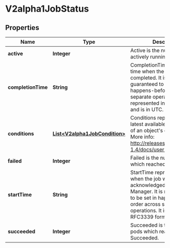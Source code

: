 
# V2alpha1JobStatus

## Properties
Name | Type | Description | Notes
------------ | ------------- | ------------- | -------------
**active** | **Integer** | Active is the number of actively running pods. |  [optional]
**completionTime** | **String** | CompletionTime represents time when the job was completed. It is not guaranteed to be set in happens-before order across separate operations. It is represented in RFC3339 form and is in UTC. |  [optional]
**conditions** | [**List&lt;V2alpha1JobCondition&gt;**](V2alpha1JobCondition.md) | Conditions represent the latest available observations of an object&#39;s current state. More info: http://releases.k8s.io/release-1.4/docs/user-guide/jobs.md |  [optional]
**failed** | **Integer** | Failed is the number of pods which reached Phase Failed. |  [optional]
**startTime** | **String** | StartTime represents time when the job was acknowledged by the Job Manager. It is not guaranteed to be set in happens-before order across separate operations. It is represented in RFC3339 form and is in UTC. |  [optional]
**succeeded** | **Integer** | Succeeded is the number of pods which reached Phase Succeeded. |  [optional]




